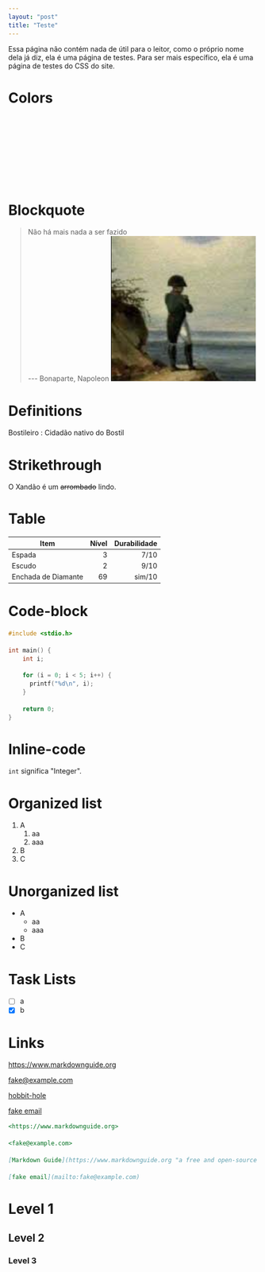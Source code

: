 ```yaml
---
layout: "post"
title: "Teste"
---
```


Essa página não contém nada de útil para o leitor, como o próprio nome
dela já diz, ela é uma página de testes. Para ser mais específico, ela é
uma página de testes do CSS do site.

# Colors

<span style="display: inline-block; width: 64px; height: 64px; background-color: var(--red)"></span>
<span style="display: inline-block; width: 64px; height: 64px; background-color: var(--green)"></span>
<span style="display: inline-block; width: 64px; height: 64px; background-color: var(--blue)"></span>
<span style="display: inline-block; width: 64px; height: 64px; background-color: var(--yellow)"></span>
<span style="display: inline-block; width: 64px; height: 64px; background-color: var(--orange)"></span>
<span style="display: inline-block; width: 64px; height: 64px; background-color: var(--cyan)"></span>
<span style="display: inline-block; width: 64px; height: 64px; background-color: var(--purple)"></span>
<span style="display: inline-block; width: 64px; height: 64px; background-color: var(--grey)"></span>
<span style="display: inline-block; width: 64px; height: 64px; background-color: var(--bg-1)"></span>
<span style="display: inline-block; width: 64px; height: 64px; background-color: var(--bg-0)"></span>
<span style="display: inline-block; width: 64px; height: 64px; background-color: var(--fg-1)"></span>
<span style="display: inline-block; width: 64px; height: 64px; background-color: var(--fg-2)"></span>


# Blockquote

> Não há mais nada a ser fazido  
> --- Bonaparte, Napoleon
> ![napoleon](/assets/img/napoleon.png)

# Definitions

Bostileiro
: Cidadão nativo do Bostil

# Strikethrough

O Xandão é um ~~arrombado~~ lindo.

# Table

| Item                | Nível | Durabilidade |
| ---                 | ---:  | ---:         |
| Espada              | 3     | 7/10         |
| Escudo              | 2     | 9/10         |
| Enchada de Diamante | 69    | sim/10       |

# Code-block

```c
#include <stdio.h>

int main() {
    int i;

    for (i = 0; i < 5; i++) {
      printf("%d\n", i);
    }

    return 0;
}
```

# Inline-code

`int` significa \"Integer\".

# Organized list

1.  A
    1.  aa
    2.  aaa
2.  B
3.  C

# Unorganized list

- A
  - aa
  - aaa
- B
- C

# Task Lists

- [ ] a
- [x] b

# Links

<https://www.markdownguide.org>

<fake@example.com>

[hobbit-hole](https://en.wikipedia.org/wiki/Hobbit#Lifestyle "Hobbit lifestyles")

[fake email](mailto:fake@example.com)

```md
<https://www.markdownguide.org>

<fake@example.com>

[Markdown Guide](https://www.markdownguide.org "a free and open-source reference guide that explains how to use Markdown")

[fake email](mailto:fake@example.com)

```

# Level 1

## Level 2

### Level 3
